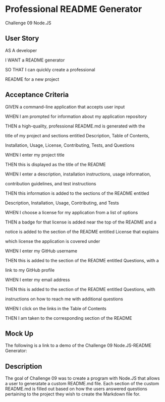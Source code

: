 # Professional README Generator

Challenge 09 Node.JS


## User Story

AS A developer

I WANT a README generator

SO THAT I can quickly create a professional

README for a new project


## Acceptance Criteria

GIVEN a command-line application that accepts user input

WHEN I am prompted for information about my application repository

THEN a high-quality, professional README.md is generated with the

title of my project and sections entitled Description, Table of Contents,

Installation, Usage, License, Contributing, Tests, and Questions

WHEN I enter my project title

THEN this is displayed as the title of the README

WHEN I enter a description, installation instructions, usage information,

contribution guidelines, and test instructions

THEN this information is added to the sections of the README entitled

Description, Installation, Usage, Contributing, and Tests

WHEN I choose a license for my application from a list of options

THEN a badge for that license is added near the top of the README and a

notice is added to the section of the README entitled License that explains

which license the application is covered under

WHEN I enter my GitHub username

THEN this is added to the section of the README entitled Questions, with a

link to my GitHub profile

WHEN I enter my email address

THEN this is added to the section of the README entitled Questions, with

instructions on how to reach me with additional questions

WHEN I click on the links in the Table of Contents

THEN I am taken to the corresponding section of the README


## Mock Up

The following is a link to a demo of the Challenge 09 Node.JS-README Generator:



## Description

The goal of Challenge 09 was to create a program with Node.JS that allows a user to generatate a custom README.md file. Each section of the custom README.md is filled out based on how the users answered questions pertaining to the project they wish to create the Markdown file for.
